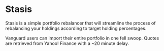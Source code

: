 # Stasis

Stasis is a simple portfolio rebalancer that will streamline the process of rebalancing your holdings according to target holding percentages.

Vanguard users can import their entire portfolio in one fell swoop. Quotes are retrieved from Yahoo! Finance with a ~20 minute delay.
